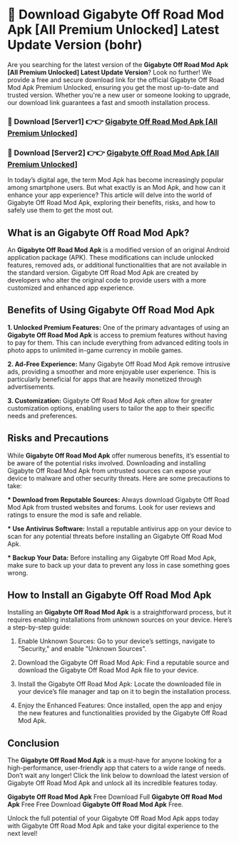 # 🤖 Download Gigabyte Off Road Mod Apk [All Premium Unlocked] Latest Update Version (bohr)

Are you searching for the latest version of the <strong>Gigabyte Off Road Mod Apk [All Premium Unlocked] Latest Update Version</strong>? Look no further! We provide a free and secure download link for the official Gigabyte Off Road Mod Apk Premium Unlocked, ensuring you get the most up-to-date and trusted version. Whether you're a new user or someone looking to upgrade, our download link guarantees a fast and smooth installation process.


<h3>📌 Download [Server1] 👉👉 <a href="https://hapymods.com?title=Gigabyte+Off+Road+Mod+Apk&ref=3B1">Gigabyte Off Road Mod Apk [All Premium Unlocked]</a></h3>

<h3>📌 Download [Server2] 👉👉 <a href="https://hapymods.com?title=Gigabyte+Off+Road+Mod+Apk&ref=3B1">Gigabyte Off Road Mod Apk [All Premium Unlocked]</a></h3>


In today’s digital age, the term Mod Apk has become increasingly popular among smartphone users. But what exactly is an Mod Apk, and how can it enhance your app experience? This article will delve into the world of Gigabyte Off Road Mod Apk, exploring their benefits, risks, and how to safely use them to get the most out.


<h2>What is an Gigabyte Off Road Mod Apk?</h2>

An <strong>Gigabyte Off Road Mod Apk</strong> is a modified version of an original Android application package (APK). These modifications can include unlocked features, removed ads, or additional functionalities that are not available in the standard version. Gigabyte Off Road Mod Apk are created by developers who alter the original code to provide users with a more customized and enhanced app experience.


<h2>Benefits of Using Gigabyte Off Road Mod Apk</h2>

<strong> 1. Unlocked Premium Features:</strong> One of the primary advantages of using an <strong>Gigabyte Off Road Mod Apk</strong> is access to premium features without having to pay for them. This can include everything from advanced editing tools in photo apps to unlimited in-game currency in mobile games.

<strong> 2. Ad-Free Experience:</strong> Many Gigabyte Off Road Mod Apk remove intrusive ads, providing a smoother and more enjoyable user experience. This is particularly beneficial for apps that are heavily monetized through advertisements.

<strong> 3. Customization:</strong> Gigabyte Off Road Mod Apk often allow for greater customization options, enabling users to tailor the app to their specific needs and preferences.


<h2>Risks and Precautions</h2>

While <strong>Gigabyte Off Road Mod Apk</strong> offer numerous benefits, it’s essential to be aware of the potential risks involved. Downloading and installing Gigabyte Off Road Mod Apk from untrusted sources can expose your device to malware and other security threats. Here are some precautions to take:

<strong> * Download from Reputable Sources:</strong> Always download Gigabyte Off Road Mod Apk from trusted websites and forums. Look for user reviews and ratings to ensure the mod is safe and reliable.

<strong> * Use Antivirus Software:</strong> Install a reputable antivirus app on your device to scan for any potential threats before installing an Gigabyte Off Road Mod Apk.

<strong> * Backup Your Data:</strong> Before installing any Gigabyte Off Road Mod Apk, make sure to back up your data to prevent any loss in case something goes wrong.


<h2>How to Install an Gigabyte Off Road Mod Apk</h2>

Installing an <strong>Gigabyte Off Road Mod Apk</strong> is a straightforward process, but it requires enabling installations from unknown sources on your device. Here’s a step-by-step guide:

 1. Enable Unknown Sources: Go to your device’s settings, navigate to "Security," and enable "Unknown Sources".

 2. Download the Gigabyte Off Road Mod Apk: Find a reputable source and download the Gigabyte Off Road Mod Apk file to your device.

 3. Install the Gigabyte Off Road Mod Apk: Locate the downloaded file in your device’s file manager and tap on it to begin the installation process.

 4. Enjoy the Enhanced Features: Once installed, open the app and enjoy the new features and functionalities provided by the Gigabyte Off Road Mod Apk.


<h2><strong>Conclusion</strong></h2>

The <strong>Gigabyte Off Road Mod Apk</strong> is a must-have for anyone looking for a high-performance, user-friendly app that caters to a wide range of needs. Don’t wait any longer! Click the link below to download the latest version of Gigabyte Off Road Mod Apk and unlock all its incredible features today.

<strong>Gigabyte Off Road Mod Apk</strong> Free Download Full <strong>Gigabyte Off Road Mod Apk</strong> Free Free Download <strong>Gigabyte Off Road Mod Apk</strong> Free.

Unlock the full potential of your Gigabyte Off Road Mod Apk apps today with Gigabyte Off Road Mod Apk and take your digital experience to the next level!